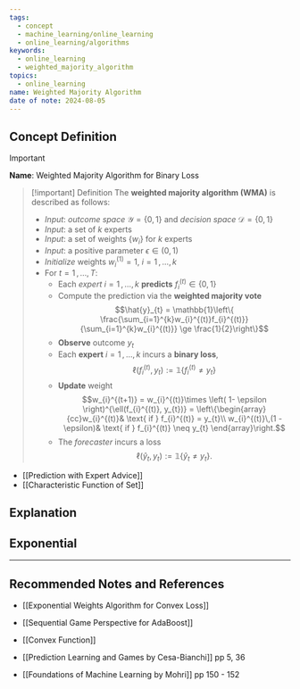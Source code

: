 ```yaml
---
tags:
  - concept
  - machine_learning/online_learning
  - online_learning/algorithms
keywords:
  - online_learning
  - weighted_majority_algorithm
topics:
  - online_learning
name: Weighted Majority Algorithm
date of note: 2024-08-05
---
```


## Concept Definition

>[!important]
>**Name**: Weighted Majority Algorithm for Binary Loss

>[!important] Definition
>The **weighted majority algorithm (WMA)** is described as follows:
>- *Input*: *outcome space* $\mathcal{Y}=\left\{ 0,1 \right\}$ and *decision space* $\mathcal{D} = \left\{ 0,1 \right\}$
>- *Input*: a set of $k$ experts 
>- *Input*: a set of weights $\left\{ w_{i} \right\}$ for $k$ experts 
>- *Input*: a positive parameter $\epsilon \in (0,1)$
>- *Initialize* weights $w_{i}^{(1)} = 1$,  $i=1\,{,}\ldots{,}\,k$
>- For $t = 1\,{,}\ldots{,}\,T$:
>	- Each *expert* $i = 1\,{,}\ldots{,}\,k$ **predicts** $f_{i}^{(t)} \in \left\{ 0,1 \right\}$
>	- Compute the prediction via the **weighted majority vote** $$\hat{y}_{t} = \mathbb{1}\left\{ \frac{\sum_{i=1}^{k}w_{i}^{(t)}f_{i}^{(t)}}{\sum_{i=1}^{k}w_{i}^{(t)}} \ge \frac{1}{2}\right\}$$
>	- **Observe** outcome $y_{t}$
>	- Each **expert** $i=1\,{,}\ldots{,}\,k$ incurs a **binary loss**, $$\ell(f_{i}^{(t)}, y_{t}) := \mathbb{1}\left\{ f_{i}^{(t)} \neq y_{t} \right\} $$
>	- **Update** weight $$w_{i}^{(t+1)} = w_{i}^{(t)}\times \left( 1- \epsilon \right)^{\ell(f_{i}^{(t)}, y_{t})} = \left\{\begin{array}{cc}w_{i}^{(t)}& \text{ if } f_{i}^{(t)} = y_{t}\\ w_{i}^{(t)}\,(1 - \epsilon)& \text{ if } f_{i}^{(t)} \neq y_{t} \end{array}\right.$$
>	- The *forecaster* incurs a loss $$\ell(\hat{y}_{t}, y_{t}) := \mathbb{1}\left\{\hat{y}_{t}\neq y_{t} \right\} .$$


- [[Prediction with Expert Advice]]
- [[Characteristic Function of Set]]



## Explanation



## Exponential



-----------
##  Recommended Notes and References


- [[Exponential Weights Algorithm for Convex Loss]]
- [[Sequential Game Perspective for AdaBoost]]

- [[Convex Function]]

- [[Prediction Learning and Games by Cesa-Bianchi]] pp 5, 36
- [[Foundations of Machine Learning by Mohri]] pp 150 - 152